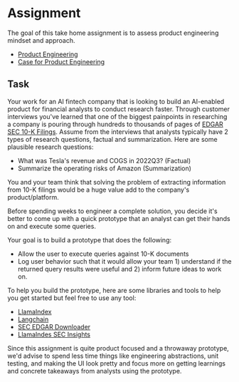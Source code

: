 # Assignment

The goal of this take home assignment is to assess product engineering mindset and approach.

* [Product Engineering](https://posthog.com/blog/what-is-a-product-engineer)
* [Case for Product Engineering](https://weaviate.io/company/playbook/the-case-of-product-engineering)


## Task

Your work for an AI fintech company that is looking to build an AI-enabled product for financial analysts to conduct research faster. Through customer interviews you've learned that one of the biggest painpoints in researching a company is pouring through hundreds to thousands of pages of [EDGAR SEC 10-K Filings](https://www.sec.gov/edgar/searchedgar/companysearch). Assume from the interviews that analysts typically have 2 types of research questions, factual and summarization. Here are some plausible research questions:

* What was Tesla's revenue and COGS in 2022Q3? (Factual)
* Summarize the operating risks of Amazon (Summarization)

You and your team think that solving the problem of extracting information from 10-K filings would be a huge value add to the company's product/platform. 

Before spending weeks to engineer a complete solution, you decide it's better to come up with a quick prototype that an analyst can get their hands on and execute some queries.

Your goal is to build a prototype that does the following:
* Allow the user to execute queries against 10-K documents
* Log user behavior such that it would allow your team 1) understand if the returned query results were useful and 2) inform future ideas to work on. 

To help you build the prototype, here are some libraries and tools to help you get started but feel free to use any tool:
* [LlamaIndex](https://www.llamaindex.ai/)
* [Langchain](https://www.langchain.com/])
* [SEC EDGAR Downloader](https://sec-edgar-downloader.readthedocs.io/en/latest)
* [LlamaIndes SEC Insights](https://github.com/run-llama/sec-insights)


Since this assignment is quite product focused and a throwaway prototype, we'd advise to spend less time things like engineering abstractions, unit testing, and making the UI look pretty and focus more on getting learnings and concrete takeaways from analysts using the prototype.
